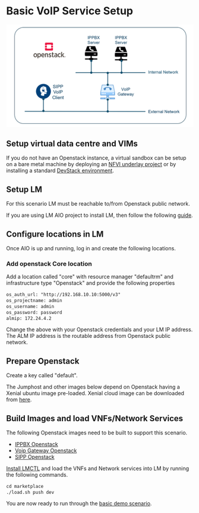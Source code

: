 # Basic VoIP Service Setup


![VoIP Service](/docs/images/basic-voip.PNG)


## Setup virtual data centre and VIMs

If you do not have an Openstack instance, a virtual sandbox can be setup on a bare metal machine by deploying an [NFVI underlay project](https://github.com/accanto-systems/nfvi-environment) or by installing a standard [DevStack environment](https://docs.openstack.org/devstack/latest/). 

## Setup LM

For this scenario LM must be reachable to/from Openstack public network.

If you are using LM AIO project to install LM, then follow the following [guide](/docs/install-AIO.md). 

## Configure locations in LM

Once AIO is up and running, log in and create the following locations. 

### Add openstack Core location

Add a location called "core" with resource manager "defaultrm" and infrastructure type "Openstack" and provide the following properties

```
os_auth_url: "http://192.168.10.10:5000/v3"
os_projectname: admin
os_username: admin
os_password: password
almip: 172.24.4.2
```

Change the above with your Openstack credentials and your LM IP address. The ALM IP address is the routable address from Openstack public network. 

## Prepare Openstack

Create a key called "default".

The Jumphost and other images below depend on Openstack having a Xenial ubuntu image pre-loaded. Xenial cloud image can be downloaded from [here](https://cloud-images.ubuntu.com/xenial/current/xenial-server-cloudimg-amd64-disk1.img).

## Build Images and load VNFs/Network Services

The following Openstack images need to be built to support this scenario. 
* [IPPBX Openstack](/vnfs/ip-pbx/VNFCs/asterisk-vnfc/VDUs/packer/openstack/Readme.md)
* [Voip Gateway Openstack](/vnfs/voip-gateway/VNFCs/kamailio-vnfc/VDUs/packer/openstack/Readme.md)
* [SIPP Openstack](/vnfs/sip-performance/VNFCs/sipp-vnfc/VDUs/packer/openstack/Readme.md)

[Install LMCTL](/docs/install-lmctl.md) and load the VNFs and Network services into LM by running the following commands. 

```
cd marketplace
./load.sh push dev
```

You are now ready to run through the [basic demo scenario](/docs/basic-demo.md). 